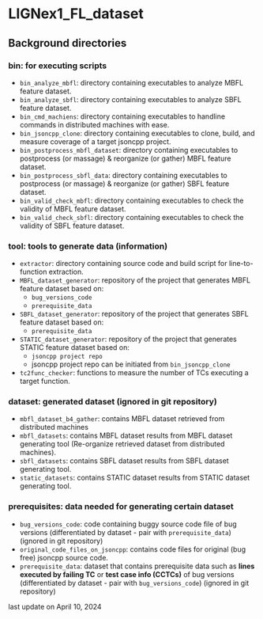 # LIGNex1_FL_dataset

## Background directories



### bin: for executing scripts
* ``bin_analyze_mbfl``: directory containing executables to analyze MBFL feature dataset.
* ``bin_analyze_sbfl``: directory containing executables to analyze SBFL feature dataset.
* ``bin_cmd_machiens``: directory containing executables to handline commands in distributed machines with ease.
* ``bin_jsoncpp_clone``: directory containing executables to clone, build, and measure coverage of a target jsoncpp project.
* ``bin_postprocess_mbfl_dataset``: directory containing executables to postprocess (or massage) & reorganize (or gather) MBFL feature dataset.
* ``bin_postprocess_sbfl_data``: directory containing executables to postprocess (or massage) & reorganize (or gather) SBFL feature dataset.
* ``bin_valid_check_mbfl``: directory containing executables to check the validity of MBFL feature dataset.
* ``bin_valid_check_sbfl``: directory containing executables to check the validity of SBFL feature dataset.



### tool: tools to generate data (information)
* ``extractor``: directory containing source code and build script for line-to-function extraction.
* ``MBFL_dataset_generator``: repository of the project that generates MBFL feature dataset based on:
    * ``bug_versions_code``
    * ``prerequisite_data``
* ``SBFL_dataset_generator``: repository of the project that generates SBFL feature dataset based on:
    * ``prerequisite_data``
* ``STATIC_dataset_generator``: repository of the project that generates STATIC feature dataset based on:
    * ``jsoncpp project repo``
    * jsoncpp project repo can be initiated from ``bin_jsoncpp_clone``
* ``tc2func_checker``: functions to measure the number of TCs executing a target function.



### dataset: generated dataset (ignored in git repository)
* ``mbfl_dataset_b4_gather``: contains MBFL dataset retrieved from distributed machines
* ``mbfl_datasets``: contains MBFL dataset results from MBFL dataset generating tool (Re-organize retrieved dataset from distributed machines).
* ``sbfl_datasets``: contains SBFL dataset results from SBFL dataset generating tool.
* ``static_datasets``: contains STATIC dataset results from STATIC dataset generating tool.



### prerequisites: data needed for generating certain dataset
* ``bug_versions_code``: code containing buggy source code file of bug versions (differentiated by dataset - pair with ``prerequisite_data``) (ignored in git repository)
* ``original_code_files_on_jsoncpp``: contains code files for original (bug free) jsoncpp source code.
* ``prerequisite_data``: dataset that contains prerequisite data such as **lines executed by failing TC** or **test case info (CCTCs)** of bug versions (differentiated by dataset - pair with ``bug_versions_code``) (ignored in git repository)




last update on April 10, 2024


